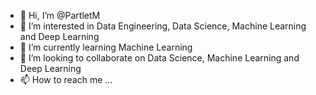 - 👋 Hi, I’m @PartletM
- 👀 I’m interested in Data Engineering, Data Science, Machine Learning and Deep Learning
- 🌱 I’m currently learning Machine Learning
- 💞️ I’m looking to collaborate on Data Science, Machine Learning and Deep Learning
- 📫 How to reach me ...

<!---
PartletM/PartletM is a ✨ special ✨ repository because its `README.md` (this file) appears on your GitHub profile.
You can click the Preview link to take a look at your changes.
--->
